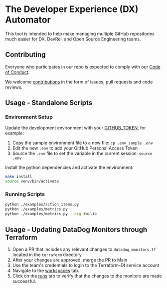 # The Developer Experience (DX) Automator

This tool is intended to help make managing multiple GitHub repositories much easier for DX, DevRel, and Open Source Engineering teams.

## Contributing

Everyone who participates in our repo is expected to comply with our [Code of Conduct](CODE_OF_CONDUCT.md).

We welcome [contributions](CONTRIBUTING.md) in the form of issues, pull requests and code reviews.

## Usage - Standalone Scripts

### Environment Setup

Update the development environment with your [GITHUB_TOKEN](https://help.github.com/en/github/authenticating-to-github/creating-a-personal-access-token-for-the-command-line), for example:

1. Copy the sample environment file to a new file: `cp .env_sample .env`
1. Edit the new `.env` to add your GitHub Personal Access Token
1. Source the `.env` file to set the variable in the current session: `source .env`

Install the python dependencies and activate the environment:

```bash
make install
source venv/bin/activate
```

### Running Scripts

```bash
python ./examples/action_items.py
python ./examples/metrics.py
python ./examples/metrics.py --org twilio
```
## Usage - Updating DataDog Monitors through Terraform
1. Open a PR that includes any relevant changes to `datadog_monitors.tf` located in the `terraform` directory
2. After your changes are approved, merge the PR to Main
3. Use the team's credentials to login to the Terraform-DI service account
4. Navigate to the [workspaces](app.terraform.io/app) tab.
5. Click on the [runs](https://app.terraform.io/app/Twilio-Developer-Interfaces/workspaces/dx-automator/runs) tab to verify that the changes to the monitors are made successful.
